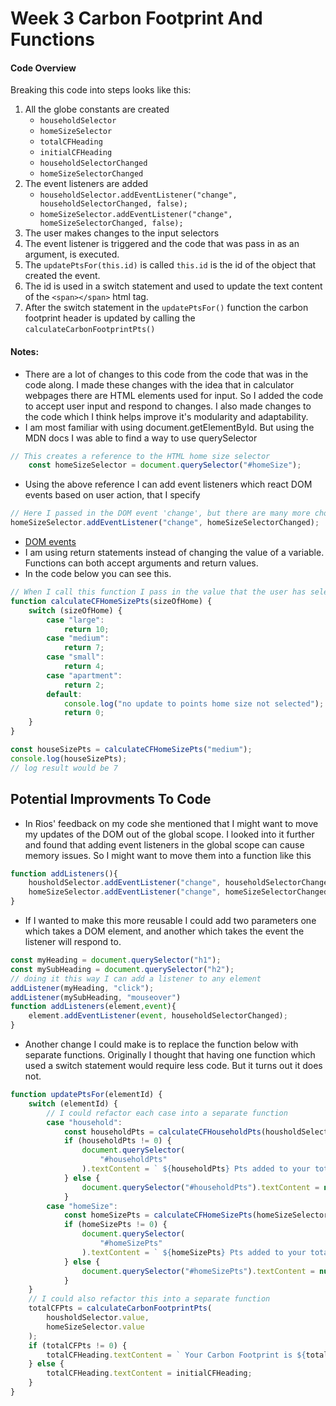 # Week 3 Carbon Footprint And Functions
#### Code Overview
Breaking this code into steps looks like this:
1. All the globe constants are created
    - `householdSelector`
    - `homeSizeSelector`
    - `totalCFHeading`
    - `initialCFHeading`
    - `householdSelectorChanged`
    - `homeSizeSelectorChanged`
2. The event listeners are added
    - `householdSelector.addEventListener("change", householdSelectorChanged, false);`
    - `homeSizeSelector.addEventListener("change", homeSizeSelectorChanged, false);`
3. The user makes changes to the input selectors
4. The event listener is triggered and the code that was pass in as an argument, is executed.
5. The `updatePtsFor(this.id)` is called `this.id` is the id of the object that created the event.
6. The id is used in a switch statement and used to update the text content of the `<span></span>` html tag.
7. After the switch statement in the `updatePtsFor()` function the carbon footprint header is updated by calling the `calculateCarbonFootprintPts()`
#### Notes:
- There are a lot of changes to this code from the code that was in the code along.
I made these changes with the idea that in calculator webpages there are HTML elements used for input.
So I added the code to accept user input and respond to changes.
I also made changes to the code which I think helps improve it's modularity and adaptability.
- I am most familiar with using document.getElementById. But using the MDN docs I was able to find a way to use querySelector
``` javascript
// This creates a reference to the HTML home size selector
    const homeSizeSelector = document.querySelector("#homeSize"); 
```
- Using the above reference I can add event listeners which react DOM events based on user action, that I specify
```javascript
// Here I passed in the DOM event 'change', but there are many more choices such as 'click' and 'mouseover'
homeSizeSelector.addEventListener("change", homeSizeSelectorChanged);
```
- [DOM events](https://www.w3schools.com/jsref/dom_obj_event.asp)
- I am using return statements instead of changing the value of a variable.
Functions can both accept arguments and return values.
- In the code below you can see this.
```javascript
// When I call this function I pass in the value that the user has selected
function calculateCFHomeSizePts(sizeOfHome) {
    switch (sizeOfHome) {
        case "large":
            return 10;
        case "medium":
            return 7;
        case "small":
            return 4;
        case "apartment":
            return 2;
        default:
            console.log("no update to points home size not selected");
            return 0;
    }
}
```
```javascript
const houseSizePts = calculateCFHomeSizePts("medium");
console.log(houseSizePts);
// log result would be 7
```

## Potential Improvments To Code
- In Rios' feedback on my code she mentioned that I might want to move my updates of the DOM out of the global scope. I looked into it further and found that adding event listeners in the global scope can cause memory issues. So I might want to move them into a function like this
```javascript
function addListeners(){
    housholdSelector.addEventListener("change", householdSelectorChanged, false);
    homeSizeSelector.addEventListener("change", homeSizeSelectorChanged, false);
}
```
- If I wanted to make this more reusable I could add two parameters one which takes a DOM element, and another which takes the event the listener will respond to.
```javascript
const myHeading = document.querySelector("h1");
const mySubHeading = document.querySelector("h2");
// doing it this way I can add a listener to any element
addListener(myHeading, "click");
addListener(mySubHeading, "mouseover")
function addListeners(element,event){
    element.addEventListener(event, householdSelectorChanged);
}
```
- Another change I could make is to replace the function below with separate functions. Originally I thought that having one function which used a switch statement would require less code. But it turns out it does not.
```javascript
function updatePtsFor(elementId) {
    switch (elementId) {
        // I could refactor each case into a separate function
        case "household":
            const householdPts = calculateCFHouseholdPts(housholdSelector.value);
            if (householdPts != 0) {
                document.querySelector(
                    "#householdPts"
                ).textContent = ` ${householdPts} Pts added to your total`;
            } else {
                document.querySelector("#householdPts").textContent = null;
            }
        case "homeSize":
            const homeSizePts = calculateCFHomeSizePts(homeSizeSelector.value);
            if (homeSizePts != 0) {
                document.querySelector(
                    "#homeSizePts"
                ).textContent = ` ${homeSizePts} Pts added to your total`;
            } else {
                document.querySelector("#homeSizePts").textContent = null;
            }
    }
    // I could also refactor this into a separate function
    totalCFPts = calculateCarbonFootprintPts(
        housholdSelector.value,
        homeSizeSelector.value
    );
    if (totalCFPts != 0) {
        totalCFHeading.textContent = ` Your Carbon Footprint is ${totalCFPts} pts.`;
    } else {
        totalCFHeading.textContent = initialCFHeading;
    }
}
```
